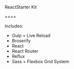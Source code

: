 ReactStarter Kit

====

Includes:

- Gulp + Live Reload
- Broserify
- React
- React Router
- Reflux
- Sass + Flexbox Grid System


